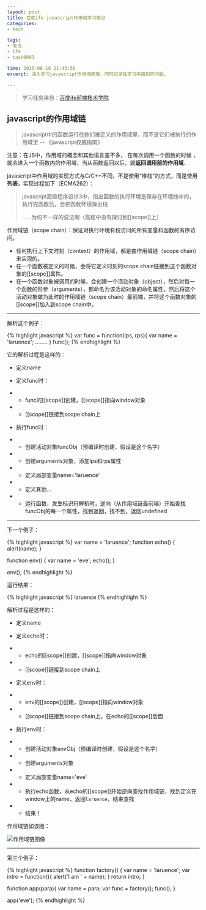 ```yaml
---
layout: post
title: 百度ife-javascript作用域学习笔记
categories: 
- tech

tags: 
- 笔记
- ife
- task0003

time: 2015-06-18 21:45:56
excerpt: 深入学习javascript作用域原理，同时记录在学习中遇到的问题。

---
```


> 学习任务来自：<a href="https://github.com/baidu-ife/ife" rel="no-follow">百度ife前端技术学院</a>

## javascript的作用域链

> javascript中的函数运行在她们被定义的作用域里，而不是它们被执行的作用域里
> -- 《javascript权威指南》

注意：在JS中，作用域的概念和其他语言差不多， 在每次调用一个函数的时候 ，就会进入一个函数内的作用域，当从函数返回以后，就**返回调用前的作用域**.

javascript中作用域的实现方式与C/C++不同，不是使用“堆栈”的方式，而是使用**列表**，实现过程如下（ECMA262）：

> javascript高级程序设计3中，指出函数的执行环境是保存在环境栈中的，执行完函数后，会把函数环境弹出栈
> 
> ……为何不一样的说法啊（高程中没有探讨到[[scope]]上）

作用域链（scope chain）：保证对执行环境有权访问的所有变量和函数的有序访问。

* 任何执行上下文时刻（context）的作用域，都是由作用域链（scope chain）来实现的。
* 在一个函数被定义的时候，会将它定义时刻的scope chain链接到这个函数对象的[[scope]]属性。
* 在一个函数对象被调用的时候，会创建一个活动对象（object），然后对每一个函数的形参（arguments），都命名为该活动对象的命名属性，然后将这个活动对象做为此时的作用域链（scope chain）最前端，并将这个函数对象的[[scope]]加入到scope chain中。

---

解析这个例子：

{% highlight javascript %}
var func = function(lps, rps){
  var name = 'laruence';
  ........
}
func();
{% endhighlight %} 

它的解析过程是这样的：

* 定义name

* 定义func时：
* * func的[[scope]]创建，[[scope]]指向window对象
* * [[scope]]链接到scope chain上

* 执行func时：
* * 创建活动对象funcObj（预编译时创建，假设是这个名字）
* * 创建arguments对象，添加lps和rps属性
* * 定义局部变量name='laruence'
* * 定义其他...
* * 运行函数，发生标识符解析时，逆向（从作用域链最前端）开始查找funcObj的每一个属性，找到返回，找不到，返回undefined

---

下一个例子：

{% highlight javascript %}
var name = 'laruence';
function echo() {
  alert(name);
}
 
function env() {
  var name = 'eve';
  echo();
}
 
env();
{% endhighlight %} 

运行结果：

{% highlight javascript %}
laruence
{% endhighlight %} 

解析过程是这样的：

* 定义name

* 定义echo时：
* * echo的[[scope]]创建，[[scope]]指向window对象
* * [[scope]]链接到scope chain上

* 定义env时：
* * env的[[scope]]创建，[[scope]]指向window对象
* * [[scope]]链接到scope chain上，在echo的[[scope]]后面

* 执行env时：
* * 创建活动对象envObj（预编译时创建，假设是这个名字）
* * 创建arguments对象
* * 定义局部变量name='eve'
* * 执行echo函数，从echo的[[scope]]开始逆向查找作用域链，找到定义在window上的name，返回`laruence`，结束查找
* * 结束！

作用域链如该图：

<img src="{{ site.url }}/imgs/posts/2015-06-18-javascript-scope-note01.png" alt="作用域链图像">

---

第三个例子：

{% highlight javascript %}
function factory() {
  var name = 'laruence';
  var intro = function(){
      alert('I am ' + name);
  }
  return intro;
}
 
function app(para){
  var name = para;
  var func = factory();
  func();
}
 
app('eve');
{% endhighlight %} 

